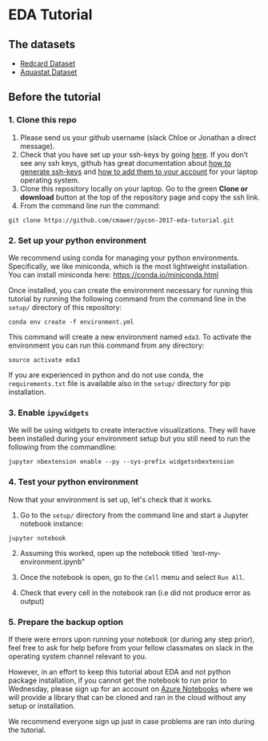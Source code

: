 # EDA Tutorial

## The datasets 

* [Redcard Dataset](https://osf.io/47tnc/)
* [Aquastat Dataset](http://www.fao.org/nr/water/aquastat/main/index.stm)

## Before the tutorial 

### 1. Clone this repo
1. Please send us your github username (slack Chloe or Jonathan a direct message).
2. Check that you have set up your ssh-keys by going [here](https://github.com/settings/keys). If you don’t see any ssh keys, github has great documentation about [how to generate ssh-keys](https://help.github.com/articles/generating-a-new-ssh-key-and-adding-it-to-the-ssh-agent/) and [how to add them to your account](https://help.github.com/articles/adding-a-new-ssh-key-to-your-github-account/) for your laptop operating system. 
3. Clone this repository locally on your laptop. Go to the green **Clone or download** button at the top of the repository page and copy the ssh link. 
4. From the command line run the command: 

`git clone https://github.com/cmawer/pycon-2017-eda-tutorial.git`
### 2. Set up your python environment 

We recommend using conda for managing your python environments. Specifically, we like miniconda, which is the most lightweight installation. You can install miniconda here: https://conda.io/miniconda.html
 
 Once installed, you can create the environment necessary for running this tutorial by running the following command from the command line in the `setup/` directory of this repository: 
 
 `conda env create -f environment.yml`
 
 This command will create a new environment named `eda3`. To activate the environment you can run this command from any directory:
 
 `source activate eda3`
 
 If you are experienced in python and do not use conda, the `requirements.txt` file is available also in the `setup/` directory for pip installation.
 
 ### 3. Enable `ipywidgets`
 We will be using widgets to create interactive visualizations. They will have been installed during your environment setup but you still need to run the following from the commandline: 
 
 `jupyter nbextension enable --py --sys-prefix widgetsnbextension`
 
 ### 4. Test your python environment 
 
 Now that your environment is set up, let's check that it works. 
 
 1. Go to the `setup/` directory from the command line and start a Jupyter notebook instance: 
 
 `jupyter notebook`

 2. Assuming this worked, open up the notebook titled `test-my-environment.ipynb"

 3. Once the notebook is open, go to the `Cell` menu and select `Run All`. 
 
 4. Check that every cell in the notebook ran (i.e did not produce error as output)
 
 ### 5. Prepare the backup option
If there were errors upon running your notebook (or during any step prior), feel free to ask for help before from your fellow classmates on slack in the operating system channel relevant to you. 

However, in an effort to keep this tutorial about EDA and not python package installation, if you cannot get the notebook to run prior to Wednesday, please sign up for an account on [Azure Notebooks](https://notebooks.azure.com/) where we will provide a library that can be cloned and ran in the cloud without any setup or installation. 

We recommend everyone sign up just in case problems are ran into during the tutorial. 

